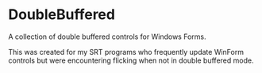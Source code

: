 # DoubleBuffered
A collection of double buffered controls for Windows Forms.

This was created for my SRT programs who frequently update WinForm controls but were encountering flicking when not in double buffered mode.

